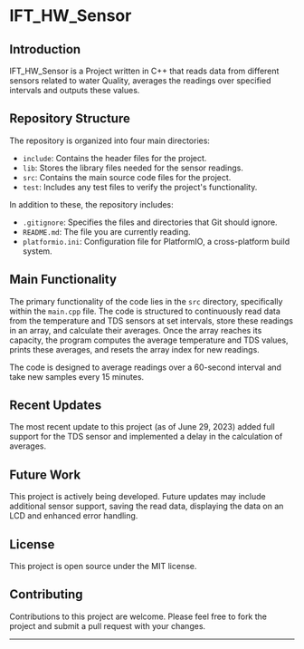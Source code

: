 
# IFT_HW_Sensor

## Introduction

IFT_HW_Sensor is a Project written in C++ that reads data from different sensors related to water Quality, averages the readings over specified intervals and outputs these values.

## Repository Structure

The repository is organized into four main directories:

- `include`: Contains the header files for the project.
- `lib`: Stores the library files needed for the sensor readings.
- `src`: Contains the main source code files for the project.
- `test`: Includes any test files to verify the project's functionality.

In addition to these, the repository includes:

- `.gitignore`: Specifies the files and directories that Git should ignore.
- `README.md`: The file you are currently reading.
- `platformio.ini`: Configuration file for PlatformIO, a cross-platform build system.

## Main Functionality

The primary functionality of the code lies in the `src` directory, specifically within the `main.cpp` file. The code is structured to continuously read data from the temperature and TDS sensors at set intervals, store these readings in an array, and calculate their averages. Once the array reaches its capacity, the program computes the average temperature and TDS values, prints these averages, and resets the array index for new readings.

The code is designed to average readings over a 60-second interval and take new samples every 15 minutes. 

## Recent Updates

The most recent update to this project (as of June 29, 2023) added full support for the TDS sensor and implemented a delay in the calculation of averages.

## Future Work

This project is actively being developed. Future updates may include additional sensor support, saving the read data, displaying the data on an LCD and enhanced error handling.

## License

This project is open source under the MIT license.

## Contributing

Contributions to this project are welcome. Please feel free to fork the project and submit a pull request with your changes.

---
